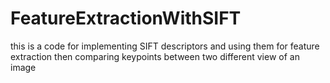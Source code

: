 # FeatureExtractionWithSIFT
this is a code for implementing SIFT descriptors and using them for feature extraction then comparing keypoints between two different view of an image 
